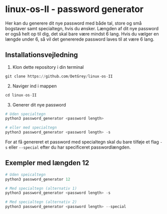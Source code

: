# linux-os-II - password generator

Her kan du generere dit nye password med både tal, store og små bogstaver samt specialtegn, hvis du ønsker. Længden af dit nye password er også helt op til dig, det skal bare være mindst 6 lang. Hvis du vælger en længde under 6, så vil det genererede password laves til at være 6 lang.

## Installationsvejledning

1. Klon dette repository i din terminal
```python
git clone https://github.com/DetGrey/linux-os-II
```

2. Naviger ind i mappen
```python
cd linux-os-II
```

3. Generer dit nye password
```python
# Uden specialtegn
python3 password_generator <password length>

# eller med specialtegn
python3 password_generator <password length> -s
```

For at få genereret et password med specialtegn skal du bare tilføje et flag `-s` eller `--special` efter du har specificeret passwordlængden.

## Exempler med længden 12
```python
# Uden speicaltegn
python3 password_generator 12

# Med specialtegn (alternativ 1)
python3 password_generator <password length> -s

# Med specialtegn (alternativ 2)
python3 password_generator <password length> --special
```


